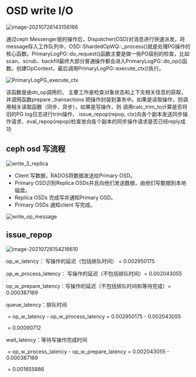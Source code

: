 # OSD write I/O



![image-20210726143156166](C:\Users\13729\AppData\Roaming\Typora\typora-user-images\image-20210726143156166.png)

通过ceph Messenger层的操作后，Dispatcher(OSD)对消息进行快速派发，将message存入工作队列中，OSD::ShardedOpWQ::_process()就是处理PG操作的核心函数。PrimaryLogPG::do_request()函数主要是做一些PG级别的检查，比如scan、scrub、backfill最终大部分普通操作都会进入PrimaryLogPG::do_op()函数。创建OpContext，最后调用PrimaryLogPG::execute_ctx()执行。

![PrimaryLogPG_execute_ctx](D:\typora\workspace\img\PrimaryLogPG_execute_ctx.png)

该函数是由do_op调用的， 主要工作是检查对象状态和上下文相关信息的获取，并调用函数prepare _transactions 把操作封装到事务中。如果是读取操作，则调用相关读取函数（同步、异步）。如果是写操作，则 调用calc_trim_to计算是否将旧的PG log日志进行trim操作、 issue_repop(repop, ctx)向各个副本发送同步操作请求、eval_repop(repop)检查发向各个副本的同步操作请求是否已经reply成功

## ceph osd 写流程

![write_3_replica](D:\typora\workspace\img\write_3_replica.png)

- Client  写数据，RADOS将数据发送给Primary OSD。
- Primary OSD识别Replica OSDs并且向他们发送数据，由他们写数据到本地磁盘。
- Replica OSDs 完成写并通知Primary OSD。
- Primary OSDs 通知client 写完成。

![write_op_message](D:\typora\workspace\img\write_op_message.jpg)

## issue_repop

![image-20210726154216610](C:\Users\13729\AppData\Roaming\Typora\typora-user-images\image-20210726154216610.png)



op_w_latency： 写操作的延迟（包括排队时间） = 0.002950175

op_w_process_latency： 写操作的延迟（不包括排队时间）= 0.002043055

op_w_prepare_latency：写操作的延迟（不包括排队时间和等待完成）= 0.000387169

queue_latency：排队时间 

​                        = op_w_latency - op_w_process_latency = 0.002950175 - 0.002043055 

​                        = 0.00090712

wait_latency：等待写操作完成时间

​                       = op_w_process_latency - op_w_prepare_latency = 0.002043055 - 0.000387169 

​                       = 0.001655886

